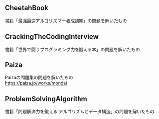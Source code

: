 ## CheetahBook
書籍「最強最速アルゴリズマー養成講座」の問題を解いたもの

## CrackingTheCodingInterview
書籍「世界で闘うプログラミング力を鍛える本」の問題を解いたもの

## Paiza
Paizaの問題集の問題を解いたもの  
https://paiza.jp/works/mondai  

## ProblemSolvingAlgorithm
書籍「問題解決力を鍛える!アルゴリズムとデータ構造」の問題を解いたもの